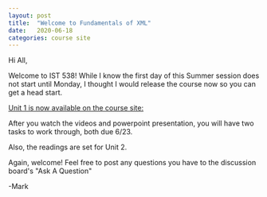 ```yaml
---
layout: post
title:  "Welcome to Fundamentals of XML"
date:   2020-06-18
categories: course site
---
```


Hi All,

Welcome to IST 538! While I know the first day of this Summer session does not start until Monday, I thought I would release the course now so you can get a head start. 

[Unit 1 is now available on the course site:](https://markwolfeman.github.io/ist538/calendar/) 

After you watch the videos and powerpoint presentation, you will have two tasks to work through, both due 6/23.

Also, the readings are set for Unit 2. 

Again, welcome! Feel free to post any questions you have to the discussion board's "Ask A Question"

-Mark
